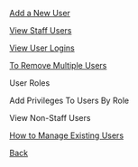 [Add a New User](https://github.com/hmislk/hmis/wiki/Add-a-new-user)

[View Staff Users](https://github.com/hmislk/hmis/wiki/View-Staff-Users)

[View User Logins](https://github.com/hmislk/hmis/wiki/View-User-Logins)

[To Remove Multiple Users](https://github.com/hmislk/hmis/wiki/To-Remove-Multiple-Users)

User Roles

Add Privileges To Users By Role

View Non-Staff Users

[How to Manage Existing Users](https://github.com/hmislk/hmis/wiki/Manage-existing-users)

[Back](https://github.com/hmislk/hmis/wiki/System-Administration)